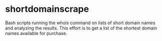 # shortdomainscrape
Bash scripts running the whois command on lists of short domain names and analyzing the results. This effort is to get a list of the shortest domain names available for purchase.
